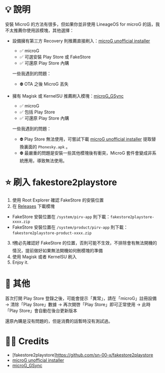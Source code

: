 # 💡 說明
安裝 MicroG 的方法有很多，但如果你並非使用 LineageOS for microG 的話，我不太推薦你使用該模塊，其他選擇：

- 設備擁有第三方 Recovery 則推薦直接刷入：[microG unofficial installer](https://forum.xda-developers.com/t/mod-flashable-microg-unofficial-installer.3432360/)
  - ✅ microG
  - ✅ 可選安裝 Play Store 或 FakeStore
  - ✅ 可還原 Play Store 內購
  
  一些我遇到的問題：
  - ⛔ OTA 之後 MicroG 丟失
  
- 擁有 Magisk 或 KernelSU 推薦刷入模塊：[microG_GSync](https://github.com/ozingi/microG_GSync)
  - ✅ microG
  - ✅ 包括 Play Store
  - ✅ 可還原 Play Store 內購
  
  一些我遇到的問題：
  - ⛔ Play Store 無法使用，可嘗試下載 [microG unofficial installer](https://forum.xda-developers.com/t/mod-flashable-microg-unofficial-installer.3432360/) 提取替換裏面的 `Phonesky.apk` 。
  - ⛔ 最嚴重的問題是安裝一些其他模塊後有衝突，MicroG 套件會變成非系統應用，導致無法使用。
 
# ⭐️ 刷入 fakestore2playstore
1. 使用 Root Explorer 確認 FakeStore 的安裝位置
2. 在 [Releases](https://github.com/ChiesiMario/fakestore2playstore/releases) 下載模塊 
  - FakeStore 安裝位置在 `/system/pirv-app` 則下載：`fakestore2playstore-xxxx.zip`
  - FakeStore 安裝位置在 `/system/product/pirv-app` 則下載：`fakestore2playstore-product-xxxx.zip`
3. ❗務必先確認好 FakeStore 的位置，否則可能不生效，不排除會有無法開機的情況，提前做好如果無法開機如何刪模塊的準備
4. 使用 Magisk 或者 KernelSU 刷入
5. Enjoy it.

# 🙈 其他
首次打開 Play Store 登錄之後，可能會提示「異常」，請在「microG」註冊設備 → 清除「Play Store」數據 → 再次開啓「Play Store」即可正常使用 → 此時「Play Store」會自動在後台更新版本

還原內購是沒有問題的，但是消費的話暫時沒有測試過。

# 🙏🏻 Credits
- [fakestore2playstore]https://github.com/sn-00-x/fakestore2playstore
- [microG unofficial installer](https://forum.xda-developers.com/t/mod-flashable-microg-unofficial-installer.3432360/)
- [microG_GSync](https://github.com/ozingi/microG_GSync)
